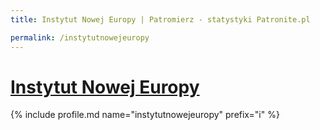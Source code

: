 ```yaml
---
title: Instytut Nowej Europy | Patromierz - statystyki Patronite.pl

permalink: /instytutnowejeuropy
---
```


# [Instytut Nowej Europy](https://patronite.pl/instytutnowejeuropy)

{% include profile.md name="instytutnowejeuropy" prefix="i" %}
